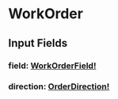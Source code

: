 # WorkOrder

## Input Fields

### field: [WorkOrderField!](/api/enums/work-order-field.md)

### direction: [OrderDirection!](/api/enums/order-direction.md)
